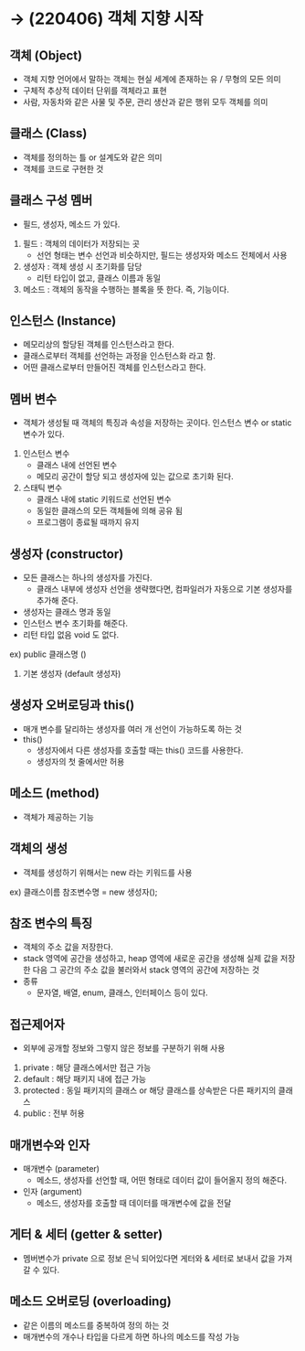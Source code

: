 # → (220406) 객체 지향 시작

## 객체 (Object)

- 객체 지향 언어에서 말하는 객체는 현실 세계에 존재하는 유 / 무형의 모든 의미
- 구체적 추상적 데이터 단위를 객체라고 표현
- 사람, 자동차와 같은 사물 및 주문, 관리 생산과 같은 행위 모두 객체를 의미

## 클래스 (Class)

- 객체를 정의하는 틀 or 설계도와 같은 의미
- 객체를 코드로 구현한 것

## 클래스 구성 멤버

- 필드, 생성자, 메소드 가 있다.
1. 필드 : 객체의 데이터가 저장되는 곳
    - 선언 형태는 변수 선언과 비슷하지만, 필드는 생성자와 메소드 전체에서 사용
2. 생성자 : 객체 생성 시 초기화를 담당
    - 리턴 타입이 없고, 클래스 이름과 동일
3. 메소드 : 객체의 동작을 수행하는 블록을 뜻 한다. 즉, 기능이다.

## 인스턴스 (Instance)

- 메모리상의 할당된 객체를 인스턴스라고 한다.
- 클래스로부터 객체를 선언하는 과정을 인스턴스화 라고 함.
- 어떤 클래스로부터 만들어진 객체를 인스턴스라고 한다.

## 멤버 변수

- 객체가 생성될 때 객체의 특징과 속성을 저장하는 곳이다. 인스턴스 변수 or static 변수가 있다.
1. 인스턴스 변수
    - 클래스 내에 선언된 변수
    - 메모리 공간이 할당 되고 생성자에 있는 값으로 초기화 된다.
2. 스태틱 변수
    - 클래스 내에 static 키워드로 선언된 변수
    - 동일한 클래스의 모든 객체들에 의해 공유 됨
    - 프로그램이 종료될 때까지 유지

## 생성자 (constructor)

- 모든 클래스는 하나의 생성자를 가진다.
    - 클래스 내부에 생성자 선언을 생략했다면, 컴파일러가 자동으로 기본 생성자를 추가해 준다.
- 생성자는 클래스 명과 동일
- 인스턴스 변수 초기화를 해준다.
- 리턴 타입 없음 void 도 없다.

ex) public 클래스명 ()

1. 기본 생성자 (default 생성자)

## 생성자 오버로딩과 this()

- 매개 변수를 달리하는 생성자를 여러 개 선언이 가능하도록 하는 것
- this()
    - 생성자에서 다른 생성자를 호출할 때는 this() 코드를 사용한다.
    - 생성자의 첫 줄에서만 허용

## 메소드 (method)

- 객체가 제공하는 기능

## 객체의 생성

- 객체를 생성하기 위해서는 new 라는 키워드를 사용

ex) 클래스이름 참조변수명 = new 생성자();

## 참조 변수의 특징

- 객체의 주소 값을 저장한다.
- stack 영역에 공간을 생성하고, heap 영역에 새로운 공간을 생성해 실제 값을 저장한 다음 그 공간의 주소 값을 불러와서 stack 영역의 공간에 저장하는 것
- 종류
    - 문자열, 배열, enum, 클래스, 인터페이스 등이 있다.

## 접근제어자

- 외부에 공개할 정보와 그렇지 않은 정보를 구분하기 위해 사용
1. private  : 해당 클래스에서만 접근 가능
2. default : 해당 패키지 내에 접근 가능
3. protected : 동일 패키지의 클래스 or 해당 클래스를 상속받은 다른 패키지의 클래스
4. public : 전부 허용

## 매개변수와 인자

- 매개변수 (parameter)
    - 메소드, 생성자를 선언할 때, 어떤 형태로 데이터 값이 들어올지 정의 해준다.
- 인자 (argument)
    - 메소드, 생성자를 호출할 때 데이터를 매개변수에 값을 전달

## 게터 & 세터 (getter & setter)

- 멤버변수가 private 으로 정보 은닉 되어있다면 게터와 & 세터로 보내서 값을 가져갈 수 있다.

## 메소드 오버로딩 (overloading)

- 같은 이름의 메소드를 중복하여 정의 하는 것
- 매개변수의 개수나 타입을 다르게 하면 하나의 메소드를 작성 가능
